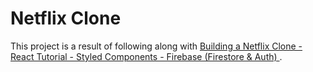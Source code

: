 # Netflix Clone

This project is a result of following along with [Building a Netflix Clone - React Tutorial - Styled Components - Firebase (Firestore & Auth)
](https://www.youtube.com/watch?v=x_EEwGe-a9o).
